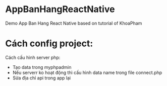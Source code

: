 # AppBanHangReactNative
Demo App Ban Hang React Native based on tutorial of KhoaPham
# Cách config project:
Cách cấu hình server php:
- Tạo data trong myphpadmin
- Nếu serverr ko hoạt động thì cấu hình data name trong file connect.php
- Sửa địa chỉ api trong app lại
